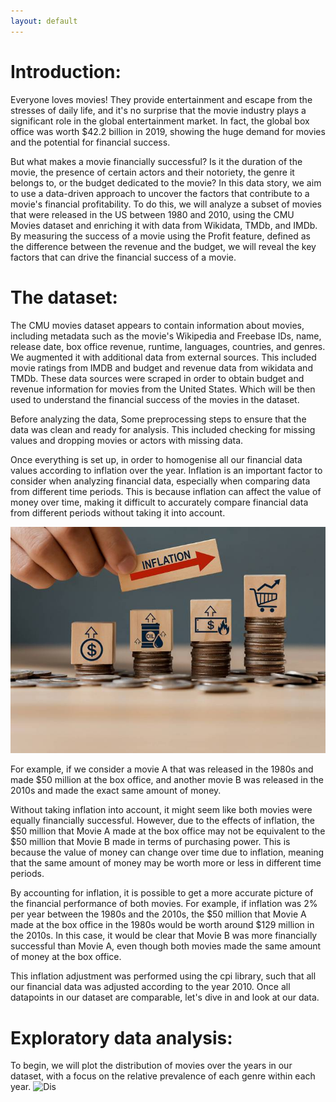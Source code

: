 ```yaml
---
layout: default
---
```


# Introduction:

Everyone loves movies! They provide entertainment and escape from the stresses of daily life, and it's no surprise that the movie industry plays a significant role in the global entertainment market. In fact, the global box office was worth $42.2 billion in 2019, showing the huge demand for movies and the potential for financial success.

But what makes a movie financially successful? Is it the duration of the movie, the presence of certain actors and their notoriety, the genre it belongs to, or the budget dedicated to the movie? In this data story, we aim to use a data-driven approach to uncover the factors that contribute to a movie's financial profitability. To do this, we will analyze a subset of movies that were released in the US between 1980 and 2010, using the CMU Movies dataset and enriching it with data from Wikidata, TMDb, and IMDb. By measuring the success of a movie using the Profit feature, defined as the difference between the revenue and the budget, we will reveal the key factors that can drive the financial success of a movie.

# The dataset:

The CMU movies dataset appears to contain information about movies, including metadata such as the movie's Wikipedia and Freebase IDs, name, release date, box office revenue, runtime, languages, countries, and genres. We augmented it with additional data from external sources. This included movie ratings from IMDB and budget and revenue data from wikidata and TMDb. These data sources were scraped in order to obtain budget and revenue information for movies from the United States. Which will be then used to understand the financial success of the movies in the dataset.

Before analyzing the data, Some preprocessing steps to ensure that the data was clean and ready for analysis. This included checking for missing values and dropping movies or actors with missing data.

Once everything is set up, in order to homogenise all our financial data values according to inflation over the year. Inflation is an important factor to consider when analyzing financial data, especially when comparing data from different time periods. This is because inflation can affect the value of money over time, making it difficult to accurately compare financial data from different periods without taking it into account.

![Inflation](inflation_hausse.jpg) 

For example, if we consider a movie A that was released in the 1980s and made $50 million at the box office, and another movie B was released in the 2010s and made the exact same amount of money.

Without taking inflation into account, it might seem like both movies were equally financially successful. However, due to the effects of inflation, the $50 million that Movie A made at the box office may not be equivalent to the $50 million that Movie B made in terms of purchasing power. This is because the value of money can change over time due to inflation, meaning that the same amount of money may be worth more or less in different time periods.

By accounting for inflation, it is possible to get a more accurate picture of the financial performance of both movies. For example, if inflation was 2% per year between the 1980s and the 2010s, the $50 million that Movie A made at the box office in the 1980s would be worth around $129 million in the 2010s. In this case, it would be clear that Movie B was more financially successful than Movie A, even though both movies made the same amount of money at the box office.

This inflation adjustment was performed using the cpi library, such that all our financial data was adjusted according to the year 2010. Once all datapoints in our dataset are comparable, let's dive in and look at our data.

# Exploratory data analysis:

To begin, we will plot the distribution of movies over the years in our dataset, with a focus on the relative prevalence of each genre within each year.
![Dis](genre_years.jpg)

